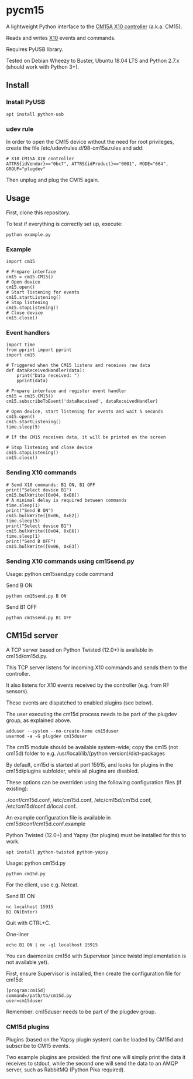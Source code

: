 # pycm15

A lightweight Python interface to the [CM15A X10 controller](http://kbase.x10.com/wiki/CM15A) (a.k.a. CM15).

Reads and writes [X10](https://en.wikipedia.org/wiki/X10_(industry_standard)) events and commands.

Requires PyUSB library.

Tested on Debian Wheezy to Buster, Ubuntu 18.04 LTS and Python 2.7.x (should work with Python 3+).

## Install

### Install PyUSB

    apt install python-usb

### udev rule

In order to open the CM15 device without the need for root privileges,
create the file /etc/udev/rules.d/98-cm15a.rules and add:

    # X10 CM15A X10 controller
    ATTRS{idVendor}=="0bc7", ATTRS{idProduct}=="0001", MODE="664", GROUP="plugdev"

Then unplug and plug the CM15 again.

## Usage

First, clone this repository.

To test if everything is correctly set up, execute:

    python example.py

### Example

    import cm15

    # Prepare interface
    cm15 = cm15.CM15()
    # Open device
    cm15.open()
    # Start listening for events
    cm15.startListening()
    # Stop listening
    cm15.stopListening()
    # Close device
    cm15.close()

### Event handlers

    import time
    from pprint import pprint
    import cm15

    # Triggered when the CM15 listens and receives raw data
    def dataReceivedHandler(data):
        print("Data received: ")
        pprint(data)

    # Prepare interface and register event handler
    cm15 = cm15.CM15()
    cm15.subscribeToEvent('dataReceived', dataReceivedHandler)

    # Open device, start listening for events and wait 5 seconds
    cm15.open()
    cm15.startListening()
    time.sleep(5)

    # If the CM15 receives data, it will be printed on the screen

    # Stop listening and close device
    cm15.stopListening()
    cm15.close()

### Sending X10 commands

    # Send X10 commands: B1 ON, B1 OFF
    print("Select device B1")
    cm15.bulkWrite([0x04, 0xE6])
    # A minimal delay is required between commands
    time.sleep(1)
    print("Send B ON")
    cm15.bulkWrite([0x06, 0xE2])
    time.sleep(5)
    print("Select device B1")
    cm15.bulkWrite([0x04, 0xE6])
    time.sleep(1)
    print("Send B OFF")
    cm15.bulkWrite([0x06, 0xE3])

### Sending X10 commands using cm15send.py

Usage: python cm15send.py code command

Send B ON

    python cm15send.py B ON

Send B1 OFF

    python cm15send.py B1 OFF

## CM15d server ##

A TCP server based on Python Twisted (12.0+) is available in cm15d/cm15d.py.

This TCP server listens for incoming X10 commands and sends them to the controller.

It also listens for X10 events received by the controller (e.g. from RF sensors).

These events are dispatched to enabled plugins (see below).

The user executing the cm15d process needs to be part of the plugdev group,
as explained above.

    adduser --system --no-create-home cm15duser
    usermod -a -G plugdev cm15duser

The cm15 module should be available system-wide; copy the cm15 (not cm15d) folder
to e.g. /usr/local/lib/(python version)/dist-packages

By default, cm15d is started at port 15915, and looks for plugins in the
cm15d/plugins subfolder, while all plugins are disabled.

These options can be overriden using the following configuration files (if existing):

./conf/cm15d.conf, /etc/cm15d.conf, /etc/cm15d/cm15d.conf, /etc/cm15d/conf.d/local.conf.

An example configuration file is available in cm15d/conf/cm15d.conf.example

Python Twisted (12.0+) and Yapsy (for plugins) must be installed for this to work.

    apt install python-twisted python-yapsy

Usage: python cm15d.py

    python cm15d.py

For the client, use e.g. Netcat.

Send B1 ON

    nc localhost 15915
    B1 ON(Enter)

Quit with CTRL+C.

One-liner

    echo B1 ON | nc -q1 localhost 15915

You can daemonize cm15d with Supervisor (since twistd implementation is not available yet).

First, ensure Supervisor is installed, then create the configuration file for cm15d:

    [program:cm15d]
    command=/path/to/cm15d.py
    user=cm15duser

Remember: cm15duser needs to be part of the plugdev group.

### CM15d plugins ###

Plugins (based on the Yapsy plugin system) can be loaded by CM15d and subscribe to CM15 events.

Two example plugins are provided: the first one will simply print the data it receives to stdout, while the second one will send the data to an AMQP server,
such as RabbitMQ (Python Pika required).
